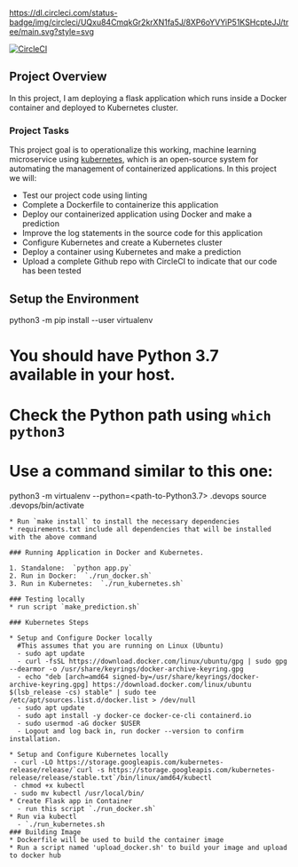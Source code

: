 https://dl.circleci.com/status-badge/img/circleci/UQxu84CmqkGr2krXN1fa5J/8XP6oYVYiP51KSHcpteJJ/tree/main.svg?style=svg

[![CircleCI](https://dl.circleci.com/status-badge/img/circleci/UQxu84CmqkGr2krXN1fa5J/8XP6oYVYiP51KSHcpteJJ/tree/main.svg?style=svg)](https://dl.circleci.com/status-badge/redirect/circleci/UQxu84CmqkGr2krXN1fa5J/8XP6oYVYiP51KSHcpteJJ/tree/main)


## Project Overview

In this project, I am deploying a flask application which runs inside a Docker container and deployed to Kubernetes cluster.

### Project Tasks

This project goal is to operationalize this working, machine learning microservice using [kubernetes](https://kubernetes.io/), which is an open-source system for automating the management of containerized applications. In this project we will:
* Test our project code using linting
* Complete a Dockerfile to containerize this application
* Deploy our containerized application using Docker and make a prediction
* Improve the log statements in the source code for this application
* Configure Kubernetes and create a Kubernetes cluster
* Deploy a container using Kubernetes and make a prediction
* Upload a complete Github repo with CircleCI to indicate that our code has been tested

## Setup the Environment
python3 -m pip install --user virtualenv
# You should have Python 3.7 available in your host. 
# Check the Python path using `which python3`
# Use a command similar to this one:
python3 -m virtualenv --python=<path-to-Python3.7> .devops
source .devops/bin/activate
```
* Run `make install` to install the necessary dependencies
* requirements.txt include all dependencies that will be installed with the above command

### Running Application in Docker and Kubernetes.

1. Standalone:  `python app.py`
2. Run in Docker:  `./run_docker.sh`
3. Run in Kubernetes:  `./run_kubernetes.sh`

### Testing locally
* run script `make_prediction.sh`

### Kubernetes Steps

* Setup and Configure Docker locally
  #This assumes that you are running on Linux (Ubuntu)
  - sudo apt update
  - curl -fsSL https://download.docker.com/linux/ubuntu/gpg | sudo gpg --dearmor -o /usr/share/keyrings/docker-archive-keyring.gpg
  - echo "deb [arch=amd64 signed-by=/usr/share/keyrings/docker-archive-keyring.gpg] https://download.docker.com/linux/ubuntu $(lsb_release -cs) stable" | sudo tee /etc/apt/sources.list.d/docker.list > /dev/null
  - sudo apt update
  - sudo apt install -y docker-ce docker-ce-cli containerd.io
  - sudo usermod -aG docker $USER
  - Logout and log back in, run docker --version to confirm installation. 

* Setup and Configure Kubernetes locally
 - curl -LO https://storage.googleapis.com/kubernetes-release/release/`curl -s https://storage.googleapis.com/kubernetes-release/release/stable.txt`/bin/linux/amd64/kubectl
 - chmod +x kubectl
 - sudo mv kubectl /usr/local/bin/
* Create Flask app in Container
  - run this script `./run_docker.sh`
* Run via kubectl
  - `./run_kubernetes.sh
### Building Image
* Dockerfile will be used to build the container image
* Run a script named 'upload_docker.sh' to build your image and upload to docker hub

